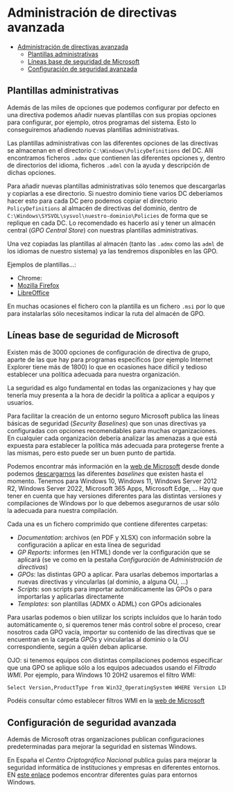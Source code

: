 # Administración de directivas avanzada
- [Administración de directivas avanzada](#administración-de-directivas-avanzada)
  - [Plantillas administrativas](#plantillas-administrativas)
  - [Líneas base de seguridad de Microsoft](#líneas-base-de-seguridad-de-microsoft)
  - [Configuración de seguridad avanzada](#configuración-de-seguridad-avanzada)


## Plantillas administrativas
Además de las miles de opciones que podemos configurar por defecto en una directiva podemos añadir nuevas plantillas con sus propias opciones para configurar, por ejemplo, otros programas del sistema. Esto lo conseguiremos añadiendo nuevas plantillas administrativas.

Las plantillas administrativas con las diferentes opciones de las directivas se almacenan en el directorio `C:\Windows\PolicyDefinitions` del DC. Allí encontramos ficheros `.admx` que contienen las diferentes opciones y, dentro de directorios del idioma, ficheros `.adml` con la ayuda y descripción de dichas opciones.

Para añadir nuevas plantillas administrativas sólo tenemos que descargarlas y copiarlas a ese directorio. Si nuestro dominio tiene varios DC deberíamos hacer esto para cada DC pero podemos copiar el directorio `PolicyDefinitions` al almacén de directivas del dominio, dentro de `C:\Windows\SYSVOL\sysvol\nuestro-dominio\Policies` de forma que se replique en cada DC. Lo recomendado es hacerlo así y tener un almacén central (_GPO Central Store_) con nuestras plantillas administrativas.

Una vez copiadas las plantillas al almacén (tanto las `.admx` como las `adml` de los idiomas de nuestro sistema) ya las tendremos disponibles en las GPO. 

Ejemplos de plantillas...:
- Chrome:
- [Mozilla Firefox](https://github.com/mozilla/policy-templates/releases)
- [LibreOffice](https://github.com/CollaboraOnline/ADMX)

En muchas ocasiones el fichero con la plantilla es un fichero `.msi` por lo que para instalarlas sólo necesitamos indicar la ruta del almacén de GPO.

## Líneas base de seguridad de Microsoft
Existen más de 3000 opciones de configuración de directiva de grupo, aparte de las que hay para programas específicos (por ejemplo Internet Explorer tiene más de 1800) lo que en ocasiones hace difícil y tedioso establecer una política adecuada para nuestra organización.

La seguridad es algo fundamental en todas las organizaciones y hay que tenerla muy presenta a la hora de decidir la política a aplicar a equipos y usuarios.

Para facilitar la creación de un entorno seguro Microsoft publica las líneas básicas de seguridad (_Security Baselines_) que son unas directivas ya configuradas con opciones recomendables para muchas organizaciones. En cualquier cada organización debería analizar las amenazas a que está expuesta para establecer la política más adecuada para protegerse frente a las mismas, pero esto puede ser un buen punto de partida.

Podemos encontrar más información en la [web de Microsoft](https://learn.microsoft.com/es-es/windows/security/threat-protection/windows-security-configuration-framework/windows-security-baselines) desde donde podemos [descargarnos](https://www.microsoft.com/en-us/download/details.aspx?id=55319) las diferentes _baselines_ que existen hasta el momento. Tenemos para Windows 10, Windows 11, Windows Server 2012 R2, Windows Server 2022, Microsoft 365 Apps, Microsoft Edge, ... Hay que tener en cuenta que hay versiones diferentes para las distintas versiones y compilaciones de Windows por lo que debemos asegurarnos de usar sólo la adecuada para nuestra compilación.

Cada una es un fichero comprimido que contiene diferentes carpetas:
- _Documentation_: archivos (en PDF y XLSX) con información sobre la configuración a aplicar en esta línea de seguridad
- _GP Reports_: informes (en HTML) donde ver la configuración que se aplicará (se ve como en la pestaña _Configuración_ de _Administración de directivas_)
- _GPOs_: las distintas GPO a aplicar. Para usarlas debemos importarlas a nuevas directivas y vincularlas (al dominio, a alguna OU, ...)
- _Scripts_: son scripts para importar automáticamente las GPOs o para importarlas y aplicarlas directamente
- _Templates_: son plantillas (ADMX o ADML) con GPOs adicionales

Para usarlas podemos o bien utilizar los scripts incluídos que lo harán todo automáticamente o, si queremos tener más control sobre el proceso, crear nosotros cada GPO vacía, importar su contenido de las directivas que se encuentran en la carpeta _GPOs_ y vincularlas al dominio o la OU correspondiente, según a quién deban aplicarse.

OJO: si tenemos equipos con distintas compilaciones podemos especificar que una GPO se aplique sólo a los equipos adecuados usando el _Filtrado WMI_. Por ejemplo, para Windows 10 20H2 usaremos el filtro WMI:
```sh
Select Version,ProductType from Win32_OperatingSystem WHERE Version LIKE "10.0.19042%" and ProductType = "1"
```

Podéis consultar cómo establecer filtros WMI en la [web de Microsoft](https://learn.microsoft.com/en-us/windows/security/threat-protection/windows-firewall/create-wmi-filters-for-the-gpo)

## Configuración de seguridad avanzada
Además de Microsoft otras organizaciones publican configuraciones predeterminadas para mejorar la seguridad en sistemas Windows.

En España el _Centro Criptográfico Nacional_ publica guías para mejorar la seguridad informática de instituciones y empresas en diferentes entornos. EN [este enlace](https://www.ccn-cert.cni.es/guias/guias-series-ccn-stic/500-guias-de-entornos-windows.html) podemos encontrar diferentes guías para entornos Windows.


